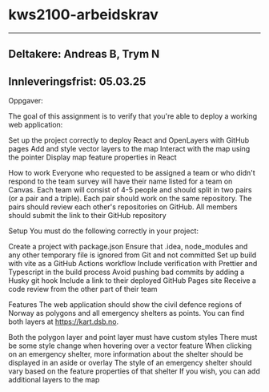 # kws2100-arbeidskrav
---
Deltakere: Andreas B, Trym N
---
Innleveringsfrist: 05.03.25
---
Oppgaver:
 
 The goal of this assignment is to verify that you're able to deploy a working web application:

 Set up the project correctly to deploy React and OpenLayers with GitHub pages
 Add and style vector layers to the map
 Interact with the map using the pointer
 Display map feature properties in React

How to work
Everyone who requested to be assigned a team or who didn't respond to the team survey will have their name listed for a team on Canvas. Each team will consist of 4-5 people and should split in two pairs (or a pair and a triple). Each pair should work on the same repository. The pairs should review each other's repositories on GitHub. All members should submit the link to their GitHub repository

 Setup
 You must do the following correctly in your project:

 Create a project with package.json
 Ensure that .idea, node_modules and any other temporary file is ignored from Git and not committed
 Set up build with vite as a GitHub Actions workflow
 Include verification with Prettier and Typescript in the build process
 Avoid pushing bad commits by adding a Husky git hook
 Include a link to their deployed GitHub Pages site
 Receive a code review from the other part of their team

 Features
 The web application should show the civil defence regions of Norway as polygons and all emergency shelters as points. You can find both layers at https://kart.dsb.no.

 Both the polygon layer and point layer must have custom styles
 There must be some style change when hovering over a vector feature
 When clicking on an emergency shelter, more information about the shelter should be displayed in an aside or overlay
 The style of an emergency shelter should vary based on the feature properties of that shelter
 If you wish, you can add additional layers to the map
